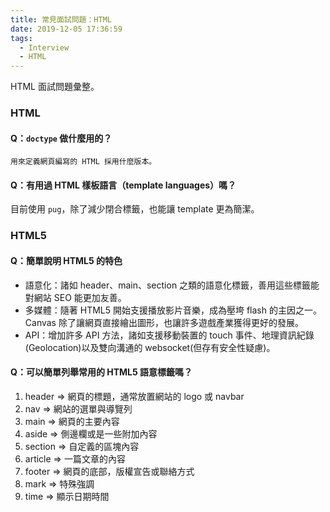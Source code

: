```yaml
---
title: 常見面試問題：HTML
date: 2019-12-05 17:36:59
tags:
  - Interview
  - HTML
---
```

HTML 面試問題彙整。
<!--more-->
### HTML
#### Q：`doctype` 做什麼用的？
```
用來定義網頁編寫的 HTML 採用什麼版本。
```

#### Q：有用過 HTML 樣板語言（template languages）嗎？
目前使用 `pug`，除了減少閉合標籤，也能讓 template 更為簡潔。

### HTML5
#### Q：簡單說明 HTML5 的特色
- 語意化：諸如 header、main、section 之類的語意化標籤，善用這些標籤能對網站 SEO 能更加友善。
- 多媒體：隨著 HTML5 開始支援播放影片音樂，成為壓垮 flash 的主因之一。Canvas 除了讓網頁直接繪出圖形，也讓許多遊戲產業獲得更好的發展。
- API：增加許多 API 方法，諸如支援移動裝置的 touch 事件、地理資訊紀錄(Geolocation)以及雙向溝通的 websocket(但存有安全性疑慮)。

#### Q：可以簡單列舉常用的 HTML5 語意標籤嗎？
1. header  => 網頁的標題，通常放置網站的 logo 或 navbar
2. nav     => 網站的選單與導覽列
3. main    => 網頁的主要內容
4. aside   => 側邊欄或是一些附加內容
5. section => 自定義的區塊內容
6. article => 一篇文章的內容
7. footer  => 網頁的底部，版權宣告或聯絡方式
8. mark    => 特殊強調
9. time    => 顯示日期時間


